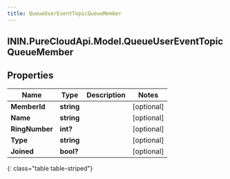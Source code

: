 ```yaml
---
title: QueueUserEventTopicQueueMember
---
```

## ININ.PureCloudApi.Model.QueueUserEventTopicQueueMember

## Properties

|Name | Type | Description | Notes|
|------------ | ------------- | ------------- | -------------|
| **MemberId** | **string** |  | [optional] |
| **Name** | **string** |  | [optional] |
| **RingNumber** | **int?** |  | [optional] |
| **Type** | **string** |  | [optional] |
| **Joined** | **bool?** |  | [optional] |
{: class="table table-striped"}


